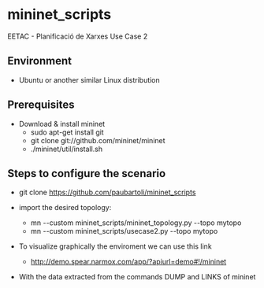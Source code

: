 # mininet_scripts
EETAC - Planificació de Xarxes Use Case 2

## Environment 

- Ubuntu or another similar Linux distribution

## Prerequisites

- Download & install mininet
  - sudo apt-get install git
  - git clone git://github.com/mininet/mininet
  - ./mininet/util/install.sh
  
## Steps to configure the scenario

- git clone https://github.com/paubartoli/mininet_scripts

- import the desired topology:
  - mn --custom mininet_scripts/mininet_topology.py --topo mytopo 
  - mn --custom mininet_scripts/usecase2.py --topo mytopo
  
- To visualize graphically the enviroment we can use this link
  - http://demo.spear.narmox.com/app/?apiurl=demo#!/mininet 
- With the data extracted from the commands DUMP and LINKS of mininet
